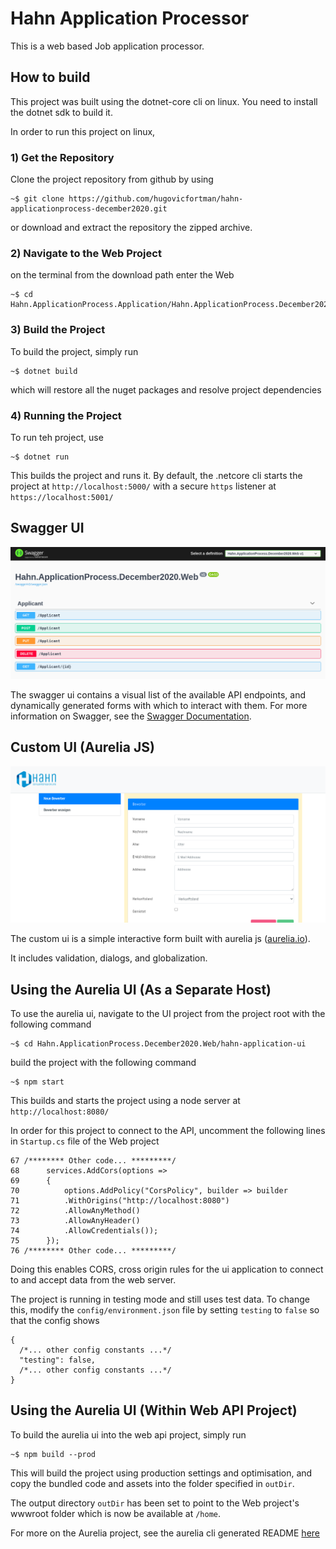 # Hahn Application Processor

This is a web based Job application processor.

## How to build

This project was built using the dotnet-core cli on linux. You need to install the dotnet sdk to build it.

In order to run this project on linux, 

### 1) Get the Repository

Clone the project repository from github by using

    ~$ git clone https://github.com/hugovicfortman/hahn-applicationprocess-december2020.git

or download and extract the repository the zipped archive.

### 2) Navigate to the Web Project

on the terminal from the download path enter the Web

    ~$ cd Hahn.ApplicationProcess.Application/Hahn.ApplicationProcess.December2020.Web

### 3) Build the Project

To build the project, simply run

    ~$ dotnet build

which will restore all the nuget packages and resolve project dependencies

### 4) Running the Project

To run teh project, use

    ~$ dotnet run

This builds the project and runs it. By default, the .netcore cli starts the project at `http://localhost:5000/` with a secure `https` listener at `https://localhost:5001/`

## Swagger UI

![](./swagger-ui.png)

The swagger ui contains a visual list of the available API endpoints, and dynamically generated forms with which to interact with them.
For more information on Swagger, see the [Swagger Documentation](https://swagger.io/docs/).

## Custom UI (Aurelia JS)

![](./aurelia-ui.png)

The custom ui is a simple interactive form built with aurelia js ([aurelia.io](https://aurelia.io/)).

It includes validation, dialogs, and globalization.

## Using the Aurelia UI (As a Separate Host)

To use the aurelia ui, navigate to the UI project from the project root with the following command

    ~$ cd Hahn.ApplicationProcess.December2020.Web/hahn-application-ui

build the project with the following command

    ~$ npm start

This builds and starts the project using a node server at `http://localhost:8080/`

In order for this project to connect to the API, uncomment the following lines in `Startup.cs` file of the Web project

    67 /******** Other code... *********/
    68      services.AddCors(options =>
    69      {
    70          options.AddPolicy("CorsPolicy", builder => builder
    71          .WithOrigins("http://localhost:8080")
    72          .AllowAnyMethod()
    73          .AllowAnyHeader()
    74          .AllowCredentials());
    75      });
    76 /******** Other code... *********/

Doing this enables CORS, cross origin rules for the ui application to connect to and accept data from the web server.

The project is running in testing mode and still uses test data. To change this, modify the `config/environment.json` file by setting `testing` to `false` so that the config shows

    {
      /*... other config constants ...*/
      "testing": false,
      /*... other config constants ...*/
    }

## Using the Aurelia UI (Within Web API Project)

To build the aurelia ui into the web api project, simply run

    ~$ npm build --prod

This will build the project using production settings and optimisation, and copy the bundled code and assets into the folder specified in `outDir`.

The output directory `outDir` has been set to point to the Web project's wwwroot folder which is now be available at `/home`.

For more on the Aurelia project, see the aurelia cli generated README [here](./Hahn.ApplicationProcess.December2020.UI/hahn-application-ui/README.md)